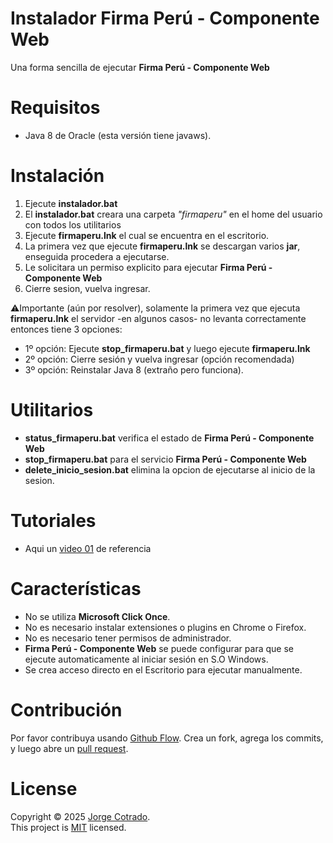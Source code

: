 # Instalador Firma Perú - Componente Web
Una forma sencilla de ejecutar **Firma Perú - Componente Web**

# Requisitos
- Java 8 de Oracle (esta versión tiene javaws).
# Instalación
1. Ejecute **instalador.bat**
2. El **instalador.bat** creara una carpeta *"firmaperu"* en el home del usuario con todos los utilitarios
3. Ejecute **firmaperu.lnk** el cual se encuentra en el escritorio.
4. La primera vez que ejecute **firmaperu.lnk** se descargan varios **jar**, enseguida procedera a ejecutarse.
5. Le solicitara un permiso explicito para ejecutar **Firma Perú - Componente Web** 
6. Cierre sesion, vuelva ingresar.

:warning:Importante (aún por resolver), solamente la primera vez que ejecuta **firmaperu.lnk** el servidor -en algunos casos- no levanta correctamente entonces tiene 3 opciones:
- 1º opción: Ejecute **stop_firmaperu.bat** y luego ejecute **firmaperu.lnk** 
- 2º opción: Cierre sesión y vuelva ingresar (opción recomendada)
- 3º opción: Reinstalar Java 8 (extraño pero funciona).
# Utilitarios
- **status_firmaperu.bat** verifica el estado de **Firma Perú - Componente Web** 
- **stop_firmaperu.bat** para el servicio **Firma Perú - Componente Web** 
- **delete_inicio_sesion.bat** elimina la opcion de ejecutarse al inicio de la sesion. 

# Tutoriales
- Aqui un [video 01](https://www.youtube.com/watch?v=3krIhVr6NCs) de referencia
# Características
- No se utiliza **Microsoft Click Once**.
- No es necesario instalar extensiones o plugins en Chrome o Firefox.
- No es necesario tener permisos de administrador.
- **Firma Perú - Componente Web** se puede configurar para que se ejecute automaticamente al iniciar sesión en S.O Windows.
- Se crea acceso directo en el Escritorio para ejecutar manualmente.

# Contribución

Por favor contribuya usando [Github Flow](https://guides.github.com/introduction/flow/). Crea un fork, agrega los commits, y luego abre un [pull request](https://github.com/jumanor/firmaperu-componenteweb/compare/).

# License
Copyright © 2025 [Jorge Cotrado](https://github.com/jumanor). <br />
This project is [MIT](https://github.com/jumanor/firmaperu-componenteweb/blob/master/License) licensed.